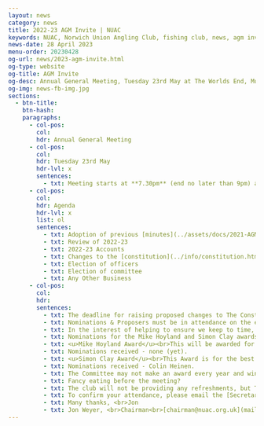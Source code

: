 ```yaml
---
layout: news
category: news
title: 2022-23 AGM Invite | NUAC
keywords: NUAC, Norwich Union Angling Club, fishing club, news, agm invite
news-date: 28 April 2023
menu-order: 20230428
og-url: news/2023-agm-invite.html
og-type: website
og-title: AGM Invite
og-desc: Annual General Meeting, Tuesday 23rd May at The Worlds End, Mulbarton
og-img: news-fb-img.jpg
sections:
  - btn-title: 
    btn-hash: 
    paragraphs:
      - col-pos:
        col:
        hdr: Annual General Meeting
      - col-pos:
        col:
        hdr: Tuesday 23rd May
        hdr-lvl: x
        sentences:
          - txt: Meeting starts at **7.30pm** (end no later than 9pm) at [The Worlds End](https://theworldsendpub.co.uk) Public House, Mulbarton, NR14 8JT.
      - col-pos:
        col:
        hdr: Agenda
        hdr-lvl: x
        list: ol
        sentences:
          - txt: Adoption of previous [minutes](../assets/docs/2021-AGM-Minutes.pdf)
          - txt: Review of 2022-23
          - txt: 2022-23 Accounts
          - txt: Changes to the [constitution](../info/constitution.html) - applicable if any changes received before Weds 10th May
          - txt: Election of officers
          - txt: Election of committee
          - txt: Any Other Business
      - col-pos:
        col:
        hdr: 
        sentences:
          - txt: The deadline for raising proposed changes to The Constitution, Nominations for Officers of The Club, New Committee Members, and confirmation of attendance is no later than **Tuesday 9th May**.
          - txt: Nominations & Proposers must be in attendance on the evening.
          - txt: In the interest of helping to ensure we keep to time, advance notification of Any Other Business you wish to raise would be much appreciated. Of course, you will still be able to raise AOB on the night.
          - txt: Nominations for the Mike Hoyland and Simon Clay awards are still welcome, see the following descriptions for a reminder of the qualifying criteria. Please send your nominations to the [Secretary](mailto:secretary@nuac.org.uk) before midnight Tuesday 9th May.
          - txt: <u>Mike Hoyland Award</u><br>This will be awarded for The Most Unexpected Carp Capture in a season.  To qualify, nominees must have been fishing for another species or general fishing.  A picture of the carp including rod/reel in the shot and a write-up of the capture is required.  It's more than likely that the funnier the capture, the more favourable will be the Committee view.
          - txt: Nominations received - none (yet).
          - txt: <u>Simon Clay Award</u><br>This Award is for the best Broads catch or the best non-carp specimen from a NUAC water.  Again, photo evidence will be required, and the story of the day will be of great interest.
          - txt: Nominations received - Colin Heinen.
          - txt: The Committee may not make an award every year and winning submissions will be recorded via our Website News and Facebook pages (fishery publicity rules permitting).
          - txt: Fancy eating before the meeting?
          - txt: The club will not be providing any refreshments, but The Worlds End has an extensive [menu](https://theworldsendpub.co.uk/#af4f5cb2-2096-4687-9e82-af775a000614) which can be ordered at the bar.  If you plan to eat before the meeting, please indicate in your confirmation so that we can inform The Worlds End of numbers.
          - txt: To confirm your attendance, please email the [Secretary](mailto:secretary@nuac.org.uk).
          - txt: Many thanks, <br>Jon
          - txt: Jon Weyer, <br>Chairman<br>[chairman@nuac.org.uk](mailto:chairman@nuac.org.uk)
---
```


